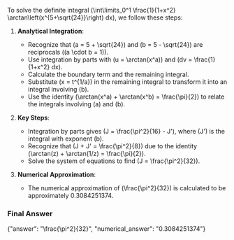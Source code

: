 To solve the definite integral \(\int\limits_0^1 \frac{1}{1+x^2} \arctan\left(x^{5+\sqrt{24}}\right) dx\), we follow these steps:

1. **Analytical Integration**:
   - Recognize that \(a = 5 + \sqrt{24}\) and \(b = 5 - \sqrt{24}\) are reciprocals (\(a \cdot b = 1\)).
   - Use integration by parts with \(u = \arctan(x^a)\) and \(dv = \frac{1}{1+x^2} dx\).
   - Calculate the boundary term and the remaining integral.
   - Substitute \(x = t^{1/a}\) in the remaining integral to transform it into an integral involving \(b\).
   - Use the identity \(\arctan(x^a) + \arctan(x^b) = \frac{\pi}{2}\) to relate the integrals involving \(a\) and \(b\).

2. **Key Steps**:
   - Integration by parts gives \(J = \frac{\pi^2}{16} - J'\), where \(J'\) is the integral with exponent \(b\).
   - Recognize that \(J + J' = \frac{\pi^2}{8}\) due to the identity \(\arctan(z) + \arctan(1/z) = \frac{\pi}{2}\).
   - Solve the system of equations to find \(J = \frac{\pi^2}{32}\).

3. **Numerical Approximation**:
   - The numerical approximation of \(\frac{\pi^2}{32}\) is calculated to be approximately 0.3084251374.

### Final Answer
{"answer": "\\frac{\\pi^2}{32}", "numerical_answer": "0.3084251374"}